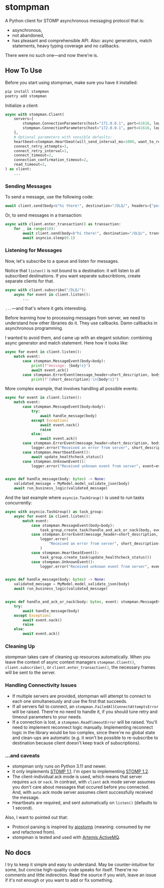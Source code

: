 # stompman

A Python client for STOMP asynchronous messaging protocol that is:

- asynchronous,
- not abandoned,
- has pleasant and comprehensible API. Also: async generators, match statements, heavy typing coverage and no callbacks.

There were no such one—and now there're is.

## How To Use

Before you start using stompman, make sure you have it installed:
```sh
pip install stompman
poetry add stompman
```
Initialize a client:
```python
async with stompman.Client(
    servers=[
        stompman.ConnectionParameters(host="171.0.0.1", port=61616, login="user1", passcode="passcode1"),
        stompman.ConnectionParameters(host="172.0.0.1", port=61616, login="user2", passcode="passcode2"),
    ],
    # Optional parameters with sensible defaults:
    heartbeat=stompman.Heartbeat(will_send_interval_ms=1000, want_to_receive_interval_ms=1000),
    connect_retry_attempts=3,
    connect_retry_interval=1,
    connect_timeout=2,
    connection_confirmation_timeout=2,
    read_timeout=2,
) as client:
    ...
```
### Sending Messages

To send a message, use the following code:
```python
await client.send(body=b"hi there!", destination="/DLQ/", headers={"persistent": "true"})
```
Or, to send messages in a transaction:
```python
async with client.enter_transaction() as transaction:
    for _ in range(10):
        await client.send(body=b"hi there!", destination="/DLQ/", transaction=transaction)
        await asyncio.sleep(0.1)
```

### Listening for Messages

Now, let's subscribe to a queue and listen for messages.

Notice that `listen()` is not bound to a destination: it will listen to all subscribed destinations. If you want separate subscribtions, create separate clients for that.
```python
async with client.subscribe("/DLQ/"):
    async for event in client.listen():
        ...
```

`...`—and that's where it gets interesting.

Before learning how to processing messages from server, we need to understand how other libraries do it. They use callbacks. Damn callbacks in asynchronous programming.

I wanted to avoid them, and came up with an elegant solution: combining async generator and match statement. Here how it looks like:

```python
async for event in client.listen():
    match event:
        case stompman.MessageEvent(body=body):
            print(f"message: {body!s}")
            await event.ack()
        case stompman.ErrorEvent(message_header=short_description, body=body):
            print(f"{short_description}:\n{body!s}")
```

More complex example, that involves handling all possible events:

```python
async for event in client.listen():
    match event:
        case stompman.MessageEvent(body=body):
            try:
                await handle_message(body)
            except Exception:
                await event.nack()
                raise
            else:
                await event.ack()
        case stompman.ErrorEvent(message_header=short_description, body=body):
            logger.error("Received an error from server", short_description=short_description, body=body, event=event)
        case stompman.HeartbeatEvent():
            await update_healthcheck_status()
        case stompman.UnknownEvent():
            logger.error("Received unknown event from server", event=event)


async def handle_message(body: bytes) -> None:
    validated_message = MyModel.model_validate_json(body)
    await run_business_logic(validated_message)
```

And the last example where `asyncio.TaskGroup()` is used to run tasks concurrently:

```python
async with asyncio.TaskGroup() as task_group:
    async for event in client.listen():
        match event:
            case stompman.MessageEvent(body=body):
                task_group.create_task(handle_and_ack_or_nack(body, event))
            case stompman.ErrorEvent(message_header=short_description, body=body):
                logger.error(
                    "Received an error from server", short_description=short_description, body=body, event=event
                )
            case stompman.HeartbeatEvent():
                task_group.create_task(update_healthcheck_status())
            case stompman.UnknownEvent():
                logger.error("Received unknown event from server", event=event)


async def handle_message(body: bytes) -> None:
    validated_message = MyModel.model_validate_json(body)
    await run_business_logic(validated_message)


async def handle_and_ack_or_nack(body: bytes, event: stompman.MessageEvent) -> None:
    try:
        await handle_message(body)
    except Exception:
        await event.nack()
        raise
    else:
        await event.ack()
```

### Cleaning Up

stompman takes care of cleaning up resources automatically. When you leave the context of async context managers `stompman.Client()`, `client.subscribe()`, or `client.enter_transaction()`, the necessary frames will be sent to the server.

### Handling Connectivity Issues

- If multiple servers are provided, stompman will attempt to connect to each one simultaneously and use the first that succeeds.
- If all servers fail to connect, an `stompman.FailedAllConnectAttemptsError` will be raised. There're no need to handle it, if you should tune retry and timeout parameters to your needs.
- If a connection is lost, a `stompman.ReadTimeoutError` will be raised. You'll need to implement reconnect logic manually. Implementing reconnect logic in the library would be too complex, since there're no global state and clean-ups are automatic (e.g. it won't be possible to re-subscribe to destination because client doesn't keep track of subscriptions).

### ...and caveats

- stompman only runs on Python 3.11 and newer.
- It only implements [STOMP 1.1](https://stomp.github.io/stomp-specification-1.1.html). I'm open to implementing [STOMP 1.2](https://stomp.github.io/stomp-specification-1.1.html).
- The client-individual ack mode is used, which means that server requires `ack` or `nack`. In contrast, with `client` ack mode server assumes you don't care about messages that occured before you connected. And, with `auto` ack mode server assumes client successfully received the message.
- Heartbeats are required, and sent automatically on `listen()` (defaults to 1 second).

Also, I want to pointed out that:

- Protocol parsing is inspired by [aiostomp](https://github.com/pedrokiefer/aiostomp/blob/3449dcb53f43e5956ccc7662bb5b7d76bc6ef36b/aiostomp/protocol.py) (meaning: consumed by me and refactored from).
- stompman is tested and used with [Artemis ActiveMQ](https://activemq.apache.org/components/artemis/).

## No docs

I try to keep it simple and easy to understand. May be counter-intuitive for some, but concise high-quality code speaks for itself. There're no comments and little indirection. Read the source if you wish, leave an issue if it's not enough or you want to add or fix something.
